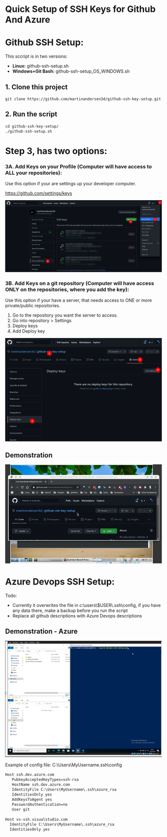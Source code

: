 # Quick Setup of SSH Keys for Github And Azure

# Github SSH Setup:

This sccript is in two versions:
- **Linux:** github-ssh-setup.sh
- **Windows+Git Bash:** github-ssh-setup_OS_WINDOWS.sh

## 1. Clone this project
```
git clone https://github.com/martinandersen3d/github-ssh-key-setup.git
```
## 2. Run the script
```
cd github-ssh-key-setup/
./github-ssh-setup.sh
```
# Step 3, has two options:
### 3A. Add Keys on your Profile (Computer will have access to ALL your repositories):
Use this option if your are settings up your developer computer.

https://github.com/settings/keys 

![alt](guide-profile-keys.png)


### 3B. Add Keys on a git repository (Computer will have access ONLY on the repositories, where you add the key):
Use this option if your have a server, that needs access to ONE or more private/public repositories.
1. Go to the repository you want the server to access.
2. Go into repository > Settings
3. Deploy keys 
4. Add Deploy key

![alt](guide-repo-keys.png)


## Demonstration
![alt](demo.gif)

# Azure Devops SSH Setup:

Todo:
- Currently it overwrites the file in c:\users\\$USER\\.ssh\config, if you have any data there, make a backup before you run the script
- Replace all github descriptions with Azure Devops descriptions

## Demonstration - Azure
![alt](azure.gif)

Example of config file:
C:\Users\MyUsername\.ssh\config
```
Host ssh.dev.azure.com
   PubkeyAcceptedKeyTypes=ssh-rsa
   HostName ssh.dev.azure.com
   IdentityFile C:\Users\MyUsername\.ssh\azure_rsa
   IdentitiesOnly yes
   AddKeysToAgent yes
   PasswordAuthentication=no
   User git

Host vs-ssh.visualstudio.com
  IdentityFile C:\Users\MyUsername\.ssh\azure_rsa
  IdentitiesOnly yes
```



